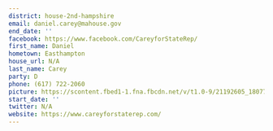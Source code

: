 ```yaml
---
district: house-2nd-hampshire
email: daniel.carey@mahouse.gov
end_date: ''
facebook: https://www.facebook.com/CareyforStateRep/
first_name: Daniel
hometown: Easthampton
house_url: N/A
last_name: Carey
party: D
phone: (617) 722-2060
picture: https://scontent.fbed1-1.fna.fbcdn.net/v/t1.0-9/21192605_1807732429256957_3727822782104201992_n.jpg?_nc_cat=105&_nc_ht=scontent.fbed1-1.fna&oh=071425562832e163658c310947211650&oe=5CD8ABAC
start_date: ''
twitter: N/A
website: https://www.careyforstaterep.com/
---
```

